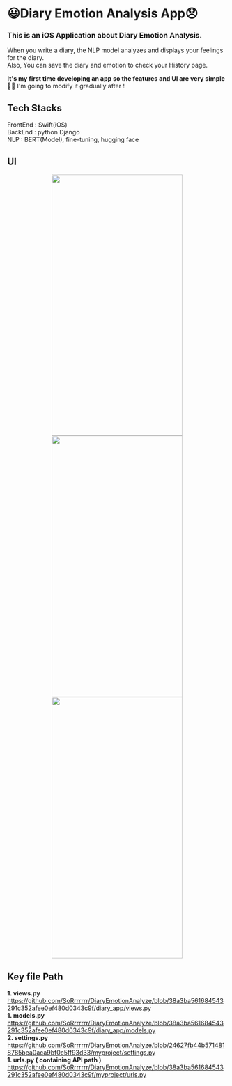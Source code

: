 <!-- 들어가야 하는 내용 
      프로젝트명, app이 무엇을 하는지, 왜 그 기술을 사용했는지, 당면한 문제나 나중에 추가하고 싶은 기능이 있는지, 프로젝트 설치 및 실행 방법 -->
# 😃Diary Emotion Analysis App😞
### This is an iOS Application about Diary Emotion Analysis.<br>
When you write a diary, the NLP model analyzes and displays your feelings for the diary. <br>
Also, You can save the diary and emotion to check your History page. <br>

**It's my first time developing an app so the features and UI are very simple 🥲😅**
I'm going to modify it gradually after !

## Tech Stacks
FrontEnd : Swift(iOS) <br>
BackEnd : python Django <br>
NLP : BERT(Model), fine-tuning, hugging face

## UI
<!-- 바꾼 모델은 맘에 안드므로 일단 이미지 이걸로 해두고 다음에 수정하기 -->
<p align="center">
      
<img src="https://github.com/user-attachments/assets/430312fd-8047-47dd-aab9-62c687258b91" width="300" height="600"/>
<img src="https://github.com/user-attachments/assets/dd70471b-5568-4466-a71a-e639688909e4" width="300" height="600"/>
<img src="https://github.com/user-attachments/assets/68a52cc1-c8d9-4ea3-aa70-77c77c95aab5" width="300" height="600"/>
</p>

## Key file Path
**1. views.py** 
https://github.com/SoRrrrrrr/DiaryEmotionAnalyze/blob/38a3ba561684543291c352afee0ef480d0343c9f/diary_app/views.py <br>
**1. models.py** 
https://github.com/SoRrrrrrr/DiaryEmotionAnalyze/blob/38a3ba561684543291c352afee0ef480d0343c9f/diary_app/models.py <br>
**2. settings.py**
https://github.com/SoRrrrrrr/DiaryEmotionAnalyze/blob/24627fb44b5714818785bea0aca9bf0c5ff93d33/myproject/settings.py <br>
**1. urls.py ( containing API path )** 
https://github.com/SoRrrrrrr/DiaryEmotionAnalyze/blob/38a3ba561684543291c352afee0ef480d0343c9f/myproject/urls.py <br>
